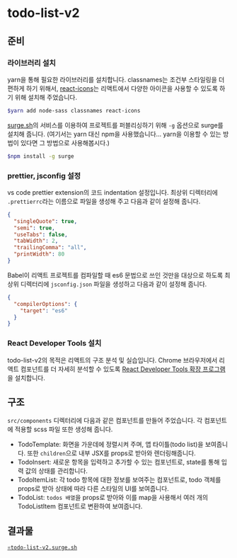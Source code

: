 # todo-list-v2

## 준비

### 라이브러리 설치

yarn을 통해 필요한 라이브러리를 설치합니다. classnames는 조건부 스타일링을 더 편하게 하기 위해서, [react-icons](https://react-icons.netlify.com/#/icons/md)는 리액트에서 다양한 아이콘을 사용할 수 있도록 하기 위해 설치해 주었습니다.

```bash
$yarn add node-sass classnames react-icons
```

[surge.sh](https://surge.sh)의 서비스를 이용하여 프로젝트를 퍼블리싱하기 위해 `-g` 옵션으로 surge를 설치해 줍니다. (여기서는 yarn 대신 npm을 사용했습니다... yarn을 이용할 수 있는 방법이 있다면 그 방법으로 사용해봅시다.)

```bash
$npm install -g surge
```

### prettier, jsconfig 설정

vs code prettier extension의 코드 indentation 설정입니다. 최상위 디렉터리에 `.prettierrc`라는 이름으로 파일을 생성해 주고 다음과 같이 설정해 줍니다.

```json
{
  "singleQuote": true,
  "semi": true,
  "useTabs": false,
  "tabWidth": 2,
  "trailingComma": "all",
  "printWidth": 80
}
```

Babel이 리액트 프로젝트를 컴파일할 때 es6 문법으로 쓰인 것만을 대상으로 하도록 최상위 디렉터리에 `jsconfig.json` 파일을 생성하고 다음과 같이 설정해 줍니다.

```json
{
  "compilerOptions": {
    "target": "es6"
  }
}
```

### React Developer Tools 설치

todo-list-v2의 목적은 리액트의 구조 분석 및 실습입니다. Chrome 브라우저에서 리액트 컴포넌트를 더 자세히 분석할 수 있도록 [React Developer Tools 확장 프로그램](https://chrome.google.com/webstore/detail/react-developer-tools/fmkadmapgofadopljbjfkapdkoienihi)을 설치합니다.

## 구조

`src/components` 디렉터리에 다음과 같은 컴포넌트를 만들어 주었습니다. 각 컴포넌트에 적용할 scss 파일 또한 생성해 줍니다.

- TodoTemplate: 화면을 가운데에 정렬시켜 주며, 앱 타이틀(todo list)을 보여줍니다. 또한 `children`으로 내부 JSX를 props로 받아와 렌더링해줍니다.
- TodoInsert: 새로운 항목을 입력하고 추가할 수 있는 컴포넌트로, state를 통해 입력 값의 상태를 관리합니다.
- TodoItemList: 각 todo 항목에 대한 정보를 보여주는 컴포넌트로, todo 객체를 props로 받아 상태에 따라 다른 스타일의 UI를 보여줍니다.
- TodoList: `todos 배열`을 props로 받아와 이를 map을 사용해서 여러 개의 TodoListItem 컴포넌트로 변환하여 보여줍니다.

## 결과물

[`⚛️todo-list-v2.surge.sh`](https://todo-list-v2.surge.sh)
